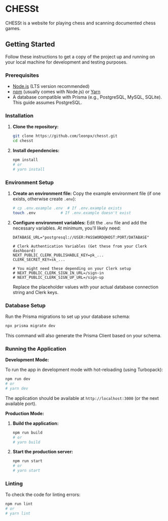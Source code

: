# CHESSt

CHESSt is a website for playing chess and scanning documented chess games.

## Getting Started

Follow these instructions to get a copy of the project up and running on your local machine for development and testing purposes.

### Prerequisites

*   [Node.js](https://nodejs.org/) (LTS version recommended)
*   [npm](https://www.npmjs.com/) (usually comes with Node.js) or [Yarn](https://yarnpkg.com/)
*   A database compatible with Prisma (e.g., PostgreSQL, MySQL, SQLite). This guide assumes PostgreSQL.

### Installation

1.  **Clone the repository:**
    ```bash
    git clone https://github.com/leonpx/chesst.git
    cd chesst
    ```
2.  **Install dependencies:**
    ```bash
    npm install 
    # or
    # yarn install
    ```

### Environment Setup

1.  **Create an environment file:**
    Copy the example environment file (if one exists, otherwise create `.env`):
    ```bash
    # cp .env.example .env  # If .env.example exists
    touch .env           # If .env.example doesn't exist
    ```
2.  **Configure environment variables:**
    Edit the `.env` file and add the necessary variables. At minimum, you'll likely need:
    ```dotenv
    DATABASE_URL="postgresql://USER:PASSWORD@HOST:PORT/DATABASE"
    
    # Clerk Authentication Variables (Get these from your Clerk dashboard)
    NEXT_PUBLIC_CLERK_PUBLISHABLE_KEY=pk_...
    CLERK_SECRET_KEY=sk_...
    
    # You might need these depending on your Clerk setup
    # NEXT_PUBLIC_CLERK_SIGN_IN_URL=/sign-in
    # NEXT_PUBLIC_CLERK_SIGN_UP_URL=/sign-up
    ```
    Replace the placeholder values with your actual database connection string and Clerk keys.

### Database Setup

Run the Prisma migrations to set up your database schema:
```bash
npx prisma migrate dev
```
This command will also generate the Prisma Client based on your schema.

### Running the Application

**Development Mode:**

To run the app in development mode with hot-reloading (using Turbopack):
```bash
npm run dev
# or
# yarn dev
```
The application should be available at `http://localhost:3000` (or the next available port).

**Production Mode:**

1.  **Build the application:**
    ```bash
    npm run build
    # or
    # yarn build
    ```
2.  **Start the production server:**
    ```bash
    npm run start
    # or
    # yarn start
    ```

### Linting

To check the code for linting errors:
```bash
npm run lint
# or
# yarn lint
```